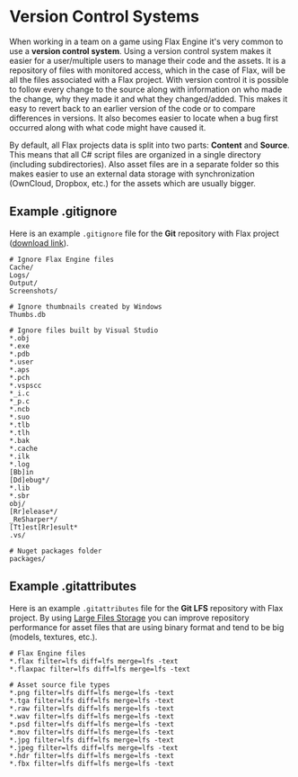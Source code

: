 # Version Control Systems

When working in a team on a game using Flax Engine it's very common to use a **version control system**.
Using a version control system makes it easier for a user/multiple users to manage their code and the assets. It is a repository of files with monitored access, which in the case of Flax, will be all the files associated with a Flax project. With version control it is possible to follow every change to the source along with information on who made the change, why they made it and what they changed/added. This makes it easy to revert back to an earlier version of the code or to compare differences in versions. It also becomes easier to locate when a bug first occurred along with what code might have caused it.

By default, all Flax projects data is split into two parts: **Content** and **Source**. This means that all C# script files are organized in a single directory (including subdirectories). Also asset files are in a separate folder so this makes easier to use an external data storage with synchronization (OwnCloud, Dropbox, etc.) for the assets which are usually bigger.

## Example .gitignore

Here is an example `.gitignore` file for the **Git** repository with Flax project ([download link](https://github.com/FlaxEngine/FlaxSamples/blob/master/.gitignore)).

```
# Ignore Flax Engine files
Cache/
Logs/
Output/
Screenshots/

# Ignore thumbnails created by Windows
Thumbs.db

# Ignore files built by Visual Studio
*.obj
*.exe
*.pdb
*.user
*.aps
*.pch
*.vspscc
*_i.c
*_p.c
*.ncb
*.suo
*.tlb
*.tlh
*.bak
*.cache
*.ilk
*.log
[Bb]in
[Dd]ebug*/
*.lib
*.sbr
obj/
[Rr]elease*/
_ReSharper*/
[Tt]est[Rr]esult*
.vs/

# Nuget packages folder
packages/
```

## Example .gitattributes

Here is an example `.gitattributes` file for the **Git LFS** repository with Flax project. By using [Large Files Storage](https://github.com/git-lfs/git-lfs/wiki/Tutorial) you can improve repository performance for asset files that are using binary format and tend to be big (models, textures, etc.).

```
# Flax Engine files
*.flax filter=lfs diff=lfs merge=lfs -text
*.flaxpac filter=lfs diff=lfs merge=lfs -text

# Asset source file types
*.png filter=lfs diff=lfs merge=lfs -text
*.tga filter=lfs diff=lfs merge=lfs -text
*.raw filter=lfs diff=lfs merge=lfs -text
*.wav filter=lfs diff=lfs merge=lfs -text
*.psd filter=lfs diff=lfs merge=lfs -text
*.mov filter=lfs diff=lfs merge=lfs -text
*.jpg filter=lfs diff=lfs merge=lfs -text
*.jpeg filter=lfs diff=lfs merge=lfs -text
*.hdr filter=lfs diff=lfs merge=lfs -text
*.fbx filter=lfs diff=lfs merge=lfs -text
```
